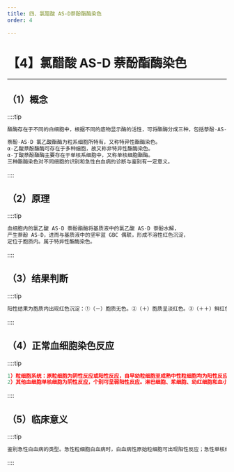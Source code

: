 ```yaml
---
title: 四、氯醋酸 AS-D萘酚酯酶染色
order: 4

---
```


# 【4】氯醋酸 AS-D 萘酚酯酶染色

<kaodian :text="'血液学检验记忆卡'" />

<!-- ###### 第四章 血细胞化学染色的临床应用

> 临床血液学检验 -->

<beitiX/>

---

## （1）概念

<son :text="'血液学检验记忆卡'" text1="（1）原理" :textOption="[['了解','基础知识','相关专业知识'],['掌握','基础知识','相关专业知识'],['掌握','基础知识','相关专业知识']]" />

::::tip

```js
酯酶存在于不同的白细胞中，根据不同的底物显示酶的活性，可将酯酶分成三种，包括萘酚-AS-D 氯乙酸酯酶、α-乙酸萘酚酯酶和 α-丁酸萘酚酯酶。

萘酚-AS-D 氯乙酸酯酶为粒系细胞所特有，又称特异性酯酶染色。
α-乙酸萘酚酯酶可存在于多种细胞，故又称非特异性酯酶染色。
α-丁酸萘酚酯酶主要存在于单核系细胞中，又称单核细胞酯酶。
三种酯酶染色对不同细胞的识别和急性白血病的诊断与鉴别有一定意义。
```

::::

## （2）原理

<son :text="'血液学检验记忆卡'" text1="（1）原理" :textOption="[['了解','基础知识','相关专业知识'],['掌握','基础知识','相关专业知识'],['掌握','基础知识','相关专业知识']]" />

::::tip

```js
血细胞内的氯乙酸 AS-D 萘酚酯酶将基质液中的氯乙酸 AS-D 萘酚水解，
产生萘酚 AS-D，进而与基质液中的坚牢蓝 GBC 偶联，形成不溶性红色沉淀，
定位于胞质内。属于特异性酯酶染色。
```

::::

## （3）结果判断

<son :text="'血液学检验记忆卡'" text1="（2）结果判断" :textOption="[['掌握','专业知识','专业实践能力'],['掌握','相关专业知识','专业知识'],['掌握','专业知识','专业实践能力']]" />

::::tip

```js
阳性结果为胞质内出现红色沉淀：①（－）胞质无色。②（＋）胞质呈淡红色。③（＋＋）鲜红色沉淀布满胞质。④（＋＋＋）深红色沉淀充满胞质。

```

::::

## （4）正常血细胞染色反应

<son :text="'血液学检验记忆卡'" text1="（3）正常血细胞染色反应" :textOption="[['掌握','相关专业知识','专业知识'],['掌握','基础知识','专业知识'],['掌握','相关专业知识','专业知识']]" />

::::tip

```js
1）粒细胞系统：原粒细胞为阴性反应或阳性反应，自早幼粒细胞至成熟中性粒细胞均为阳性反应，酶活性并不随细胞的成熟而增强。嗜酸性粒细胞为阴性反应或弱阳性反应，嗜碱性粒细胞为阳性反应。
2）其他血细胞单核细胞为阴性反应，个别可呈弱阳性反应。淋巴细胞、浆细胞、幼红细胞和血小板均呈阴性反应。
```

::::

## （5）临床意义

<son :text="'血液学检验记忆卡'" text1="（4）临床意义" :textOption="[['了解','专业知识','专业实践能力'],['掌握','专业知识','专业实践能力'],['熟练掌握','专业知识','专业实践能力']]" />

::::tip

```js
鉴别急性白血病的类型。急性粒细胞白血病时，白血病性原始粒细胞可出现阳性反应；急性单核细胞白血病及急性淋巴细胞白血病时，白血病细胞均呈阴性反应；急性粒-单核细胞白血病时，部分白血病细胞可呈阳性反应（原粒和早幼粒）。有些白血病细胞呈阴性反应（原始单核和幼单核细胞）。
```

::::
